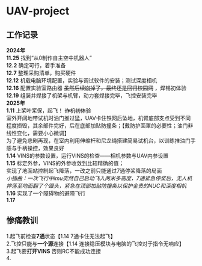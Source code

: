 # UAV-project
## 工作记录
**2024年**   
**11.25** 找到“从0制作自主空中机器人”   
**12.2**  确定可行，着手准备   
**12.7**  整理采购清单，购买硬件   
**12.12** 机载电脑环境配置，实验与调试软件的安装；测试深度相机   
**12.16** 配置实验室路由器 ~~虽然后续崩掉了，最终还是回归校园网~~ ，焊锡初体验   
**12.19** 组装并焊接了机架与机臂，动力套焊接完毕，飞控安装完毕   
**2025年**   
**1.11** 上桨叶桨保，起飞！ ~~炸机初体验~~    
     室外开阔地带试机时油门推过猛，UAV卡住铁网后坠地，机臂底部支点受到不同程度损毁，其余部件完好，后在底部加贴防撞条；【戴防护面罩的必要性；油门非线性变化，需要小心微调】   
     为了避免悲剧再现，在室内利用伸缩杆和尼龙绳搭建简易试机台，以训练推油门手感与手柄操控，效果良好   
**1.14** VINS的参数设置，运行VINS的检查——相机参数与UAV内参设置   
**1.15** 标定外参，VINS的外参收敛到比较精确的值；   
   实现了地面站控制起飞降落，一改之前只能通过7通停桨降落的局面   
  *小插曲：一次飞行中imu突然自己启动飞入两米多高度，7通紧急停桨后，无人机摔落至地面翻了个跟头，紧急在顶部加贴防撞条以保护金贵的NUC和深度相机*   
**1.16** 实现了一个障碍物的避障飞行   
**1.17**   


## 惨痛教训
1.起飞前检查**7通**状态【1.14 7通卡住无法起飞】   
2.飞控只能与**一个源**连接【1.14 连接稳压模块与电脑的飞控对于指令无响应】   
3.起飞要**打开VINS** 否则RC不能成功连接   
4.
